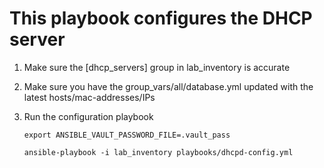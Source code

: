 # This playbook configures the DHCP server

1. Make sure the [dhcp_servers] group in lab_inventory is accurate

2. Make sure you have the group_vars/all/database.yml updated with the latest hosts/mac-addresses/IPs

3. Run the configuration playbook

   `export ANSIBLE_VAULT_PASSWORD_FILE=.vault_pass`
   
   `ansible-playbook -i lab_inventory playbooks/dhcpd-config.yml`

